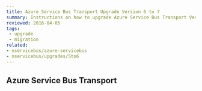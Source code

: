 ```yaml
---
title: Azure Service Bus Transport Upgrade Version 6 to 7
summary: Instructions on how to upgrade Azure Service Bus Transport Version 6 to 7.
reviewed: 2016-04-05
tags:
 - upgrade
 - migration
related:
- nservicebus/azure-servicebus
- nservicebus/upgrades/5to6
---
```



## Azure Service Bus Transport

